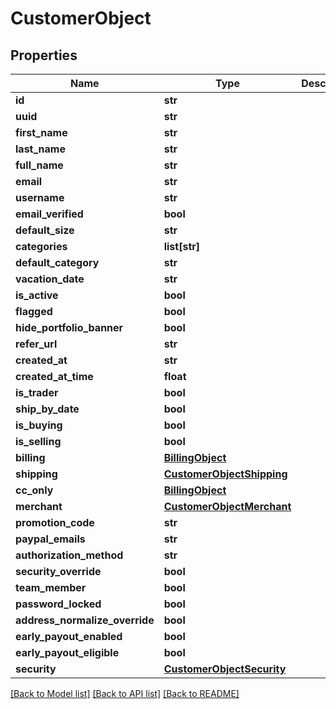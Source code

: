 # CustomerObject

## Properties
Name | Type | Description | Notes
------------ | ------------- | ------------- | -------------
**id** | **str** |  | [optional] 
**uuid** | **str** |  | [optional] 
**first_name** | **str** |  | [optional] 
**last_name** | **str** |  | [optional] 
**full_name** | **str** |  | [optional] 
**email** | **str** |  | [optional] 
**username** | **str** |  | [optional] 
**email_verified** | **bool** |  | [optional] 
**default_size** | **str** |  | [optional] 
**categories** | **list[str]** |  | [optional] 
**default_category** | **str** |  | [optional] 
**vacation_date** | **str** |  | [optional] 
**is_active** | **bool** |  | [optional] 
**flagged** | **bool** |  | [optional] 
**hide_portfolio_banner** | **bool** |  | [optional] 
**refer_url** | **str** |  | [optional] 
**created_at** | **str** |  | [optional] 
**created_at_time** | **float** |  | [optional] 
**is_trader** | **bool** |  | [optional] 
**ship_by_date** | **bool** |  | [optional] 
**is_buying** | **bool** |  | [optional] 
**is_selling** | **bool** |  | [optional] 
**billing** | [**BillingObject**](BillingObject.md) |  | [optional] 
**shipping** | [**CustomerObjectShipping**](CustomerObjectShipping.md) |  | [optional] 
**cc_only** | [**BillingObject**](BillingObject.md) |  | [optional] 
**merchant** | [**CustomerObjectMerchant**](CustomerObjectMerchant.md) |  | [optional] 
**promotion_code** | **str** |  | [optional] 
**paypal_emails** | **str** |  | [optional] 
**authorization_method** | **str** |  | [optional] 
**security_override** | **bool** |  | [optional] 
**team_member** | **bool** |  | [optional] 
**password_locked** | **bool** |  | [optional] 
**address_normalize_override** | **bool** |  | [optional] 
**early_payout_enabled** | **bool** |  | [optional] 
**early_payout_eligible** | **bool** |  | [optional] 
**security** | [**CustomerObjectSecurity**](CustomerObjectSecurity.md) |  | [optional] 

[[Back to Model list]](../README.md#documentation-for-models) [[Back to API list]](../README.md#documentation-for-api-endpoints) [[Back to README]](../README.md)


